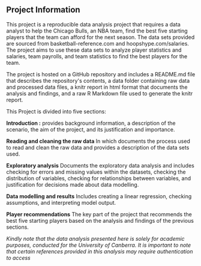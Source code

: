 
## Project Information

This project is a reproducible data analysis project that requires a data analyst to help the Chicago Bulls, an NBA team, find the best five starting players that the team can afford for the next season. The data sets provided are sourced from basketball-reference.com and hoopshype.com/salaries. The project aims to use these data sets to analyze player statistics and salaries, team payrolls, and team statistics to find the best players for the team.

The project is hosted on a GitHub repository and includes a README.md file that describes the repository's contents, a data folder containing raw data and processed data files, a knitr report in html format that documents the analysis and findings, and a raw R Markdown file used to generate the knitr report.

This Project is divided into five sections:

**Introduction :** provides background information, a description of the scenario, the aim of the project, and its justification and importance.

**Reading and cleaning the raw data**  In which documents the process used to read and clean the raw data and provides a description of the data sets used.

**Exploratory analysis**  Documents the exploratory data analysis and includes checking for errors and missing values within the datasets, checking the distribution of variables, checking for relationships between variables, and justification for decisions made about data modelling.

**Data modelling and results** Includes creating a linear regression, checking assumptions, and interpreting model output.

**Player recommendations** The key part of the project that recommends the best five starting players based on the analysis and findings of the previous sections.

*Kindly note that the data analysis presented here is solely for academic purposes, conducted for the University of Canberra. It is important to note that certain references provided in this analysis may require authentication to access*

